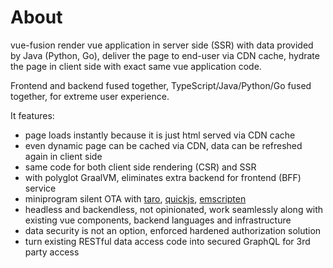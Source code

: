 # About

vue-fusion render vue application in server side (SSR) with data provided by Java (Python, Go), deliver the page to end-user via CDN cache, hydrate the page in client side with exact same vue application code.

Frontend and backend fused together, TypeScript/Java/Python/Go fused together, for extreme user experience.

It features:

* page loads instantly because it is just html served via CDN cache
* even dynamic page can be cached via CDN, data can be refreshed again in client side
* same code for both client side rendering (CSR) and SSR
* with polyglot GraalVM, eliminates extra backend for frontend (BFF) service
* miniprogram silent OTA with [taro](https://github.com/NervJS/taro), [quickjs](https://bellard.org/quickjs/), [emscripten](https://emscripten.org/)
* headless and backendless, not opinionated, work seamlessly along with existing vue components, backend languages and infrastructure
* data security is not an option, enforced hardened authorization solution
* turn existing RESTful data access code into secured GraphQL for 3rd party access